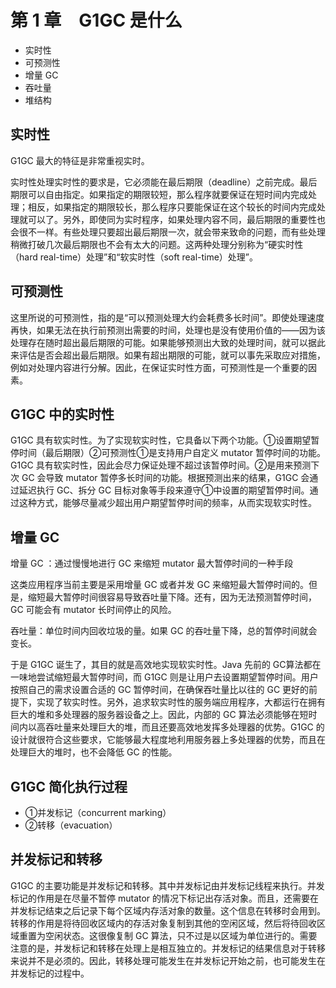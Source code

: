 # 第 1 章　G1GC 是什么

- 实时性
- 可预测性
- 增量 GC
- 吞吐量
- 堆结构

## 实时性

G1GC 最大的特征是非常重视实时。

实时性处理实时性的要求是，它必须能在最后期限（deadline）之前完成。最后期限可以自由指定。如果指定的期限较短，那么程序就要保证在短时间内完成处理；相反，如果指定的期限较长，那么程序只要能保证在这个较长的时间内完成处理就可以了。另外，即使同为实时程序，如果处理内容不同，最后期限的重要性也会很不一样。有些处理只要超出最后期限一次，就会带来致命的问题，而有些处理稍微打破几次最后期限也不会有太大的问题。这两种处理分别称为“硬实时性（hard real-time）处理”和“软实时性（soft real-time）处理”。

## 可预测性

这里所说的可预测性，指的是“可以预测处理大约会耗费多长时间”。即使处理速度再快，如果无法在执行前预测出需要的时间，处理也是没有使用价值的——因为该处理存在随时超出最后期限的可能。如果能够预测出大致的处理时间，就可以据此来评估是否会超出最后期限。如果有超出期限的可能，就可以事先采取应对措施，例如对处理内容进行分解。因此，在保证实时性方面，可预测性是一个重要的因素。

## G1GC 中的实时性

G1GC 具有软实时性。为了实现软实时性，它具备以下两个功能。①设置期望暂停时间（最后期限）②可预测性①是支持用户自定义 mutator 暂停时间的功能。G1GC 具有软实时性，因此会尽力保证处理不超过该暂停时间。②是用来预测下次 GC 会导致 mutator 暂停多长时间的功能。根据预测出来的结果，G1GC 会通过延迟执行 GC、拆分 GC 目标对象等手段来遵守①中设置的期望暂停时间。通过这种方式，能够尽量减少超出用户期望暂停时间的频率，从而实现软实时性。

## 增量 GC

增量 GC ：通过慢慢地进行 GC 来缩短 mutator 最大暂停时间的一种手段

这类应用程序当前主要是采用增量 GC 或者并发 GC 来缩短最大暂停时间的。但是，缩短最大暂停时间很容易导致吞吐量下降。还有，因为无法预测暂停时间，GC 可能会有 mutator 长时间停止的风险。

吞吐量：单位时间内回收垃圾的量。如果 GC 的吞吐量下降，总的暂停时间就会变长。

于是 G1GC 诞生了，其目的就是高效地实现软实时性。Java 先前的 GC算法都在一味地尝试缩短最大暂停时间，而 G1GC 则是让用户去设置期望暂停时间。用户按照自己的需求设置合适的 GC 暂停时间，在确保吞吐量比以往的 GC 更好的前提下，实现了软实时性。另外，追求软实时性的服务端应用程序，大都运行在拥有巨大的堆和多处理器的服务器设备之上。因此，内部的 GC 算法必须能够在短时间内以高吞吐量来处理巨大的堆，而且还要高效地发挥多处理器的优势。G1GC 的设计就很符合这些要求，它能够最大程度地利用服务器上多处理器的优势，而且在处理巨大的堆时，也不会降低 GC 的性能。

## G1GC 简化执行过程

- ①并发标记（concurrent marking）
- ②转移（evacuation）


## 并发标记和转移

G1GC 的主要功能是并发标记和转移。其中并发标记由并发标记线程来执行。并发标记的作用是在尽量不暂停 mutator 的情况下标记出存活对象。而且，还需要在并发标记结束之后记录下每个区域内存活对象的数量。这个信息在转移时会用到。转移的作用是将待回收区域内的存活对象复制到其他的空闲区域，然后将待回收区域重置为空闲状态。这很像复制 GC 算法，只不过是以区域为单位进行的。需要注意的是，并发标记和转移在处理上是相互独立的。并发标记的结果信息对于转移来说并不是必须的。因此，转移处理可能发生在并发标记开始之前，也可能发生在并发标记的过程中。